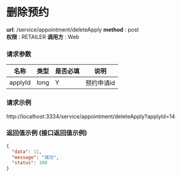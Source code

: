 删除预约
=======

**url**: /service/appointment/deleteApply
**method** : post  
**权限** : RETAILER 
**调用方** : Web

### 请求参数

|     名称  	 |  类型   | 是否必填  |             说明                                                   |
|------------|--------|----------|-------------------------------------------------------------------|
| applyId       | long | Y        | 预约申请id  	                                                       |
### 请求示例
http://localhost:3334/service/appointment/deleteApply?applyId=14
### 返回值示例 (接口返回值示例)
```json
{
  "data": 11,
  "message": "成功",
  "status": 100
}
```